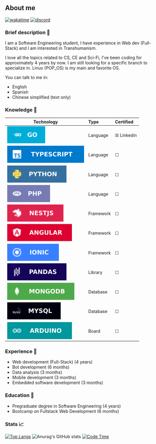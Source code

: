 ## About me
[![wakatime](https://wakatime.com/badge/user/4a1c6e73-2d5a-4f23-ba8a-7a48312a07c7.svg)](https://wakatime.com/@4a1c6e73-2d5a-4f23-ba8a-7a48312a07c7)
[![discord](https://img.shields.io/badge/discord-online-brightgreen.svg)](https://discord.com/invite/e52RFh7Cg2)
<!-- [![telegram](https://img.shields.io/badge/telegram-online-9cf)](https://t.me/chickenface) -->


### Brief description 👤
I am a Software Engineering student, I have experience in Web dev (Full-Stack) and I am interested in Transhumanism.

I love all the topics related to CS, CE and Sci-Fi, I've been coding for approximately 4 years by now. I am still looking for a specific branch to specialize in. Linux (POP_OS) is my main and favorite OS.

You can talk to me in:
- English
- Spanish
- Chinese simplified (text only)


### Knowledge 🤖
|    Technology    |    Type   |    Certified   |
|------------------|:----------|:---------------|
|![](assets/go.svg)|Language   |&#9746; Linkedin|
|![](assets/ts.svg)|Language   |&#9744;         |
|![](assets/py.svg)|Language   |&#9744;         |
|![](assets/ph.svg)|Language   |&#9744;         |
|![](assets/ne.svg)|Framework  |&#9744;         |
|![](assets/an.svg)|Framework  |&#9744;         |
|![](assets/io.svg)|Framework  |&#9744;         |
|![](assets/pa.svg)|Library    |&#9744;         |
|![](assets/mo.svg)|Database   |&#9744;         |
|![](assets/my.svg)|Database   |&#9744;         |
|![](assets/ar.svg)|Board      |&#9744;         |


### Experience 🏢
- Web development (Full-Stack) (4 years)
- Bot development (6 months)
- Data analysis (3 months)
- Mobile development (3 months)
- Embedded software development (3 months)


### Education 📖
- Pregraduate degree in Software Engineering (4 years)
- Bootcamp on Fullstack Web Development (6 months)


### Stats 📈
[![Top Langs](https://github-readme-stats.vercel.app/api/top-langs/?username=carepollo&theme=radical&show_icons=true&count_private=true&hide=html,css,scss,javascript)](https://github.com/anuraghazra/github-readme-stats)
![Anurag's GitHub stats](https://github-readme-stats.vercel.app/api?username=carepollo&show_icons=true&theme=radical)
[![Code Time](https://github-readme-stats.vercel.app/api/wakatime?username=chickenface&theme=dark&custom_title=Last+7+Days+Coding+Stats)](https://github.com/anuraghazra/github-readme-stats)
